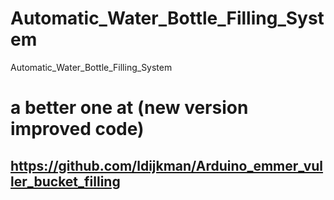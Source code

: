 # Automatic_Water_Bottle_Filling_System
Automatic_Water_Bottle_Filling_System

# a better one at (new version improved code)

## https://github.com/ldijkman/Arduino_emmer_vuller_bucket_filling
